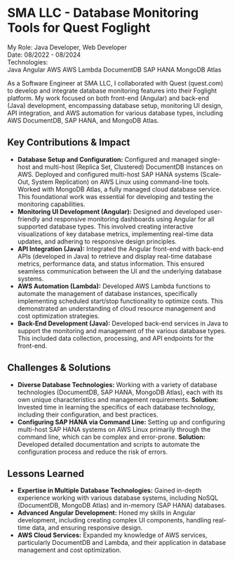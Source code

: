 <h1 class="text-4xl font-bold mb-8">SMA LLC - Database Monitoring Tools for Quest Foglight</h1>
<div class="project-container">
    <div class="role-tech-container">
        <div class="role-container">
            <span class="role-label">My Role:</span>
            <span class="role-text">Java Developer, Web Developer</span>
        </div>
        <div class="role-container">
            <span class="role-label">Date:</span>
            <span class="role-text">08/2022 - 08/2024</span>
        </div>
        <div class="tech-container">
            <span class="tech-label">Technologies:</span>
            <div class="tech-list">
                <span class="tech-badge">Java</span>
                <span class="tech-badge">Angular</span>
                <span class="tech-badge">AWS</span>
                <span class="tech-badge">AWS Lambda</span>
                <span class="tech-badge">DocumentDB</span>
                <span class="tech-badge">SAP HANA</span>
                <span class="tech-badge">MongoDB Atlas</span>
            </div>
        </div>
    </div>
    <p class="project-description">
        As a Software Engineer at SMA LLC, I collaborated with Quest (quest.com) to develop and integrate database
        monitoring features into their Foglight platform. My work focused on both front-end (Angular) and back-end
        (Java) development, encompassing database setup, monitoring UI design, API integration, and AWS automation for
        various database types, including AWS DocumentDB, SAP HANA, and MongoDB Atlas.
    </p>
    <h2 class="section-heading">Key Contributions & Impact</h2>
    <ul>
        <li><strong>Database Setup and Configuration:</strong> Configured and managed single-host and multi-host (Replica Set, Clustered) DocumentDB instances on AWS. Deployed and configured multi-host SAP HANA systems (Scale-Out, System Replication) on AWS Linux using command-line tools. Worked with MongoDB Atlas, a fully managed cloud database service. This foundational work was essential for developing and testing the monitoring capabilities.</li>
        <li><strong>Monitoring UI Development (Angular):</strong> Designed and developed user-friendly and responsive monitoring dashboards using Angular for all supported database types. This involved creating interactive visualizations of key database metrics, implementing real-time data updates, and adhering to responsive design principles.</li>
        <li><strong>API Integration (Java):</strong> Integrated the Angular front-end with back-end APIs (developed in Java) to retrieve and display real-time database metrics, performance data, and status information. This ensured seamless communication between the UI and the underlying database systems.</li>
        <li><strong>AWS Automation (Lambda):</strong> Developed AWS Lambda functions to automate the management of database instances, specifically implementing scheduled start/stop functionality to optimize costs. This demonstrated an understanding of cloud resource management and cost optimization strategies.</li>
        <li><strong>Back-End Development (Java):</strong> Developed back-end services in Java to support the monitoring and management of the various database types. This included data collection, processing, and API endpoints for the front-end.</li>
    </ul>
    <h2 class="section-heading">Challenges & Solutions</h2>
    <ul>
        <li>
            <div class="challenge-solution">
                <strong>Diverse Database Technologies:</strong> Working with a variety of database technologies (DocumentDB, SAP HANA, MongoDB Atlas), each with its own unique characteristics and management requirements.
                <span class="solution">
        <strong>Solution:</strong> Invested time in learning the specifics of each database technology, including their configuration, and best practices.
      </span>
            </div>
        </li>
        <li>
            <div class="challenge-solution">
                <strong>Configuring SAP HANA via Command Line:</strong> Setting up and configuring multi-host SAP HANA systems on AWS Linux primarily through the command line, which can be complex and error-prone.
                <span class="solution">
        <strong>Solution:</strong> Developed detailed documentation and scripts to automate the configuration process and reduce the risk of errors.
      </span>
            </div>
        </li>
    </ul>
    <h2 class="section-heading">Lessons Learned</h2>
    <ul>
        <li><strong>Expertise in Multiple Database Technologies:</strong> Gained in-depth experience working with various database systems, including NoSQL (DocumentDB, MongoDB Atlas) and in-memory (SAP HANA) databases.</li>
        <li><strong>Advanced Angular Development:</strong> Honed my skills in Angular development, including creating complex UI components, handling real-time data, and ensuring responsive design.</li>
        <li><strong>AWS Cloud Services:</strong> Expanded my knowledge of AWS services, particularly DocumentDB and Lambda, and their application in database management and cost optimization.</li>
    </ul>
</div>